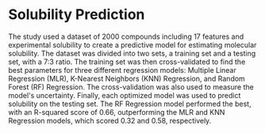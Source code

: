 # Solubility Prediction 
The study used a dataset of 2000 compounds including 17 features and experimental solubility to create a predictive model for estimating molecular solubility. The dataset was divided into two sets, a training set and a testing set, with a 7:3 ratio. The training set was then cross-validated to find the best parameters for three different regression models: Multiple Linear Regression (MLR), K-Nearest Neighbors (KNN) Regression, and Random Forest (RF) Regression. The cross-validation was also used to measure the model's uncertainty. Finally, each optimized model was used to predict solubility on the testing set. The RF Regression model performed the best, with an R-squared score of 0.66, outperforming the MLR and KNN Regression models, which scored 0.32 and 0.58, respectively.

